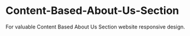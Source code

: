 # Content-Based-About-Us-Section
For valuable Content Based About Us Section website responsive design.
